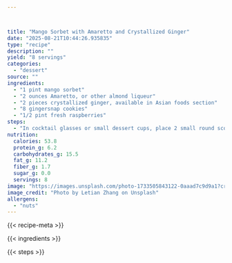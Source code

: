 ```yaml
---



title: "Mango Sorbet with Amaretto and Crystallized Ginger"
date: "2025-08-21T10:44:26.935835"
type: "recipe"
description: ""
yield: "8 servings"
categories:
  - "dessert"
source: ""
ingredients:
  - "1 pint mango sorbet"
  - "2 ounces Amaretto, or other almond liqueur"
  - "2 pieces crystallized ginger, available in Asian foods section"
  - "8 gingersnap cookies"
  - "1/2 pint fresh raspberries"
steps:
  - "In cocktail glasses or small dessert cups, place 2 small round scoops of mango sorbet. Pour 1/2-ounce, 1/2 a shot, Amaretto over sorbet. Using a hand held small grater grate the crystallized ginger over the sorbet to garnish. If you do not have a small grater, use a small pairing knife to shave off small curls of the ginger pieces. Set 2 gingersnaps into the sorbet in each glass and scatter top of desserts with a scattering of fresh red raspberries."
nutrition:
  calories: 53.8
  protein_g: 6.2
  carbohydrates_g: 15.5
  fat_g: 11.2
  fiber_g: 1.7
  sugar_g: 0.0
  servings: 8
image: "https://images.unsplash.com/photo-1733505843122-0aaad7c9d9a1?crop=entropy&cs=tinysrgb&fit=max&fm=jpg&ixid=M3w3OTQ5MzV8MHwxfHNlYXJjaHwxfHxtYW5nbyUyMHNvcmJldCUyMHdpdGglMjBhbWFyZXR0byUyMGFuZCUyMGNyeXN0YWxsaXplZCUyMGdpbmdlciUyMGZvb2QlMjBkZXNzZXJ0fGVufDF8MHx8fDE3NTU3OTU5MDN8MA&ixlib=rb-4.1.0&q=80&w=1080"
image_credit: "Photo by Letian Zhang on Unsplash"
allergens:
  - "nuts"
---
```


{{< recipe-meta >}}

{{< ingredients >}}

{{< steps >}}
